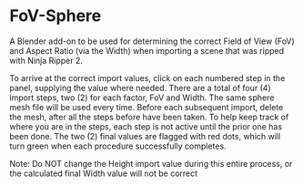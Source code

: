 # FoV-Sphere
A Blender add-on to be used for determining the correct Field of View (FoV) and Aspect Ratio (via the Width) when importing a scene that was ripped with Ninja Ripper 2.


To arrive at the correct import values, click on each numbered step in the panel, supplying the value where needed. There are a total of four (4) import steps, two (2) for each factor, FoV and Width. The same sphere mesh file will be used every time. Before each subsequent import, delete the mesh, after all the steps before have been taken. To help keep track of where you are in the steps, each step is not active until the prior one has been done. The two (2) final values are flagged with red dots, which will turn green when each procedure successfully completes.

Note: Do NOT change the Height import value during this entire process, or the calculated final Width value will not be correct

